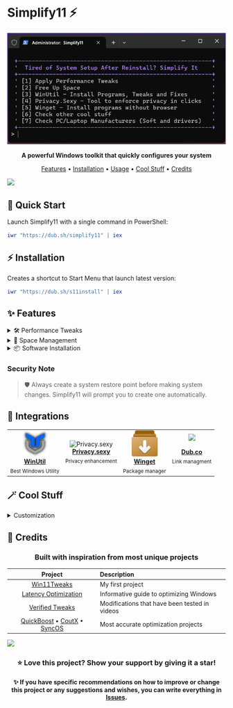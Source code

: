 # Simplify11 ⚡

<p align="center">
	<img src="src/media/logo.png" alt="Simplify11 Logo">
</p>

<p align="center">
	<strong>A powerful Windows toolkit that quickly configures your system</strong>
</p>

<!-- <p align="center">
<a href="https://github.com/emylfy/simplify11/stargazers">
	<img src="https://img.shields.io/github/stars/emylfy/simplify11?style=flat-square" alt="GitHub Stars"></a>
<a href="https://github.com/emylfy/simplify11/network/members">
	<img src="https://img.shields.io/github/forks/emylfy/simplify11?style=flat-square" alt="GitHub Forks"></a>
<a href="https://github.com/emylfy/simplify11/issues">
	<img src="https://img.shields.io/github/issues/emylfy/simplify11?style=flat-square" alt="GitHub Issues"></a>
</p> -->

<p align="center">
	<a href="#-features">Features</a> •
	<a href="#-installation">Installation</a> •
	<a href="#-quick-start">Usage</a> •
	<a href="#-cool-stuff">Cool Stuff</a> •
	<a href="#-credits">Credits</a>
</p>

</div>

![](https://github.com/emylfy/simplify11/blob/main/src/media/separator.png)

## 🚀 Quick Start

Launch Simplify11 with a single command in PowerShell:

```powershell
iwr "https://dub.sh/simplify11" | iex
```

## ⚡ Installation

Creates a shortcut to Start Menu that launch latest version:

```powershell
iwr "https://dub.sh/s11install" | iex
```

## ✨ Features

<details>
<summary>🛠️ Performance Tweaks</summary>

- **Storage Optimization**
	- Smart detection for SSD/HDD specific tweaks
	- TRIM optimization for SSDs
	- Intelligent prefetch management

- **Input Responsiveness**
	- Enhanced mouse precision
	- Optimized keyboard response
	- Reduced input latency

- **System Performance**
	- GPU acceleration optimization
	- Network latency reduction
	- Advanced CPU power management
	- Memory usage optimization
	- DirectX performance enhancements
</details>

<details>
<summary>💾 Space Management</summary>

- **Storage Control**
	- Reserved storage management
	- WinSxS component cleanup
	- Virtual memory optimization
	- Windows Update cache cleanup
	- Advanced disk cleaning utilities
</details>

<details>
<summary>📦 Software Installation</summary>

**Supports package search and installation by using Winget**
**But also contains a preset of apps such as:**

<img src="src/media/menu.png" width="60%">

</details>

### Security Note
> 🛡️ Always create a system restore point before making system changes. Simplify11 will prompt you to create one automatically.

## 🔄 Integrations

<table>
<tr>
<td align="center">
<img src="https://github.com/ChrisTitusTech/winutil/blob/main/docs/assets/favicon.png?raw=true" width="60px" alt="WinUtil"><br/>
<b><a href="https://github.com/ChrisTitusTech/winutil">WinUtil</a></b><br/>
<sub>Best Windows Utility</sub>
</td>
<td align="center">
<img src="https://raw.githubusercontent.com/undergroundwires/privacy.sexy/refs/heads/master/img/logo.svg" width="60px" alt="Privacy.sexy"><br/>
<b><a href="https://github.com/undergroundwires/privacy.sexy">Privacy.sexy</a></b><br/>
<sub>Privacy enhancement</sub>
</td>
<td align="center">
<img src="https://raw.githubusercontent.com/microsoft/winget-cli/refs/heads/master/.github/images/WindowsPackageManager_Assets/ICO/PNG/_64.png" width="60px" alt="Winget"><br/>
<b><a href="https://github.com/microsoft/winget-cli">Winget</a></b><br/>
<sub>Package manager</sub>
</td>
<td align="center">
<picture>
  <source
    srcset="https://assets.dub.co/brand/logo-dark.svg"
    media="(prefers-color-scheme: dark)"
  />
  <source
    srcset="https://assets.dub.co/brand/logo.svg"
    media="(prefers-color-scheme: light), (prefers-color-scheme: no-preference)"
  />
  <img src="https://assets.dub.co/brand/logo.svg" width="60px" />
</picture>

<b><a href="https://app.dub.co">Dub.co</a></b><br/>
<sub>Link managment</sub>
</td>
</tr>
</table>

## 🪄 Cool Stuff

<details>
<summary>Customization</summary>

  - [Rectify11 Installer](https://github.com/Rectify11/Installer) - Modern UI redesign for Windows 11
  - [Autounattend.xml](https://gist.github.com/emylfy/d53ba22c2c8c00fe3f98887290d763e5) - Customizable Answer file to perform automated windows installation
  - [WinDynamicDesktop](https://github.com/t1m0thyj/WinDynamicDesktop) - Port of macOS Dynamic Desktop Wallpapers feature
</details>

## 🌟 Credits

<div align="center">

### Built with inspiration from most unique projects

</div>

<div align="center">

| Project | Description |
|:---:|:---|
| [Win11Tweaks](https://github.com/SysadminWorld/Win11Tweaks) | My first project |
| [Latency Optimization](https://github.com/denis-g/windows10-latency-optimization) | Informative guide to optimizing Windows |
| [Verified Tweaks](https://github.com/AlchemyTweaks/Verified-Tweaks) | Modifications that have been tested in videos |
| [QuickBoost](https://github.com/SanGraphic/QuickBoost) • [CoutX](https://github.com/UnLovedCookie/CoutX) • [SyncOS](https://github.com/Snowfliger/SyncOS) | Most accurate optimization projects |

</div>

![](https://github.com/emylfy/simplify11/blob/main/src/media/separator.png)

<div align="center">

### ⭐ Love this project? Show your support by giving it a star!

#### ✨ If you have specific recommendations on how to improve or change this project or any suggestions and wishes, you can write everything in [**Issues**](https://github.com/emylfy/simplify11/issues/).
</div>